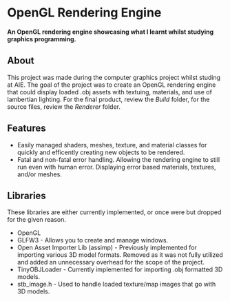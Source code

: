 # OpenGL Rendering Engine
__An OpenGL rendering engine showcasing what I learnt whilst studying graphics programming.__

## About
This project was made during the computer graphics project whilst studing at AIE. The goal of the project was to create an OpenGL rendering engine that could display loaded .obj assets with textuing, materials, and use of lambertian lighting. For the final product, review the _Build_ folder, for the source files, review the _Renderer_ folder.

## Features
* Easily managed shaders, meshes, texture, and material classes for quickly and efficently creating new objects to be rendered.
* Fatal and non-fatal error handling. Allowing the rendering engine to still run even with human error. Displaying error based materials, textures, and/or meshes.

## Libraries
These libraries are either currently implemented, or once were but dropped for the given reason.
* OpenGL 
* GLFW3 - Allows you to create and manage windows.
* Open Asset Importer Lib (assimp) - Previously implemented for importing various 3D model formats. Removed as it was not fully utilized and added an unnecessary overhead for the scope of the project.
* TinyOBJLoader - Currently implemented for importing .obj formatted 3D models.
* stb_image.h - Used to handle loaded texture/map images that go with 3D models.
